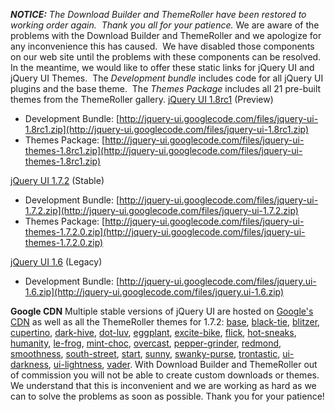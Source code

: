 ***NOTICE:** The Download Builder and ThemeRoller have been restored to
working order again.  Thank you all for your patience.* We are aware of
the problems with the Download Builder and ThemeRoller and we apologize
for any inconvenience this has caused.  We have disabled those
components on our web site until the problems with these components can
be resolved.  In the meantime, we would like to offer these static links
for jQuery UI and jQuery UI Themes.  The *Development bundle* includes
code for all jQuery UI plugins and the base theme.  The *Themes Package*
includes all 21 pre-built themes from the ThemeRoller gallery. [jQuery
UI 1.8rc1](../2010/01/jquery-ui-1-8rc1/) (Preview)

-   Development Bundle:
    [http://jquery-ui.googlecode.com/files/jquery-ui-1.8rc1.zip](http://jquery-ui.googlecode.com/files/jquery-ui-1.8rc1.zip)
-   Themes
    Package: [http://jquery-ui.googlecode.com/files/jquery-ui-themes-1.8rc1.zip](http://jquery-ui.googlecode.com/files/jquery-ui-themes-1.8rc1.zip)

[jQuery UI 1.7.2](../2009/06/jquery-ui-172/) (Stable)

-   Development Bundle:
    [http://jquery-ui.googlecode.com/files/jquery-ui-1.7.2.zip](http://jquery-ui.googlecode.com/files/jquery-ui-1.7.2.zip)
-   Themes Package:
    [http://jquery-ui.googlecode.com/files/jquery-ui-themes-1.7.2.0.zip](http://jquery-ui.googlecode.com/files/jquery-ui-themes-1.7.2.0.zip)

[jQuery UI 1.6](http://blog.jqueryui.com/2009/04/jquery-ui-16/) (Legacy)

-   Development Bundle:
    [http://jquery-ui.googlecode.com/files/jquery.ui-1.6.zip](http://jquery-ui.googlecode.com/files/jquery.ui-1.6.zip)

**Google CDN** Multiple stable versions of jQuery UI are hosted on
[Google's
CDN](http://code.google.com/apis/ajaxlibs/documentation/#jqueryUI) as
well as all the ThemeRoller themes for 1.7.2:
[base](http://ajax.googleapis.com/ajax/libs/jqueryui/1.7.2/themes/base/jquery-ui.css),
[black-tie](http://ajax.googleapis.com/ajax/libs/jqueryui/1.7.2/themes/black-tie/jquery-ui.css),
[blitzer](http://ajax.googleapis.com/ajax/libs/jqueryui/1.7.2/themes/blitzer/jquery-ui.css),
[cupertino](http://ajax.googleapis.com/ajax/libs/jqueryui/1.7.2/themes/cupertino/jquery-ui.css),
[dark-hive](http://ajax.googleapis.com/ajax/libs/jqueryui/1.7.2/themes/dark-hive/jquery-ui.css),
[dot-luv](http://ajax.googleapis.com/ajax/libs/jqueryui/1.7.2/themes/dot-luv/jquery-ui.css),
[eggplant](http://ajax.googleapis.com/ajax/libs/jqueryui/1.7.2/themes/eggplant/jquery-ui.css),
[excite-bike](http://ajax.googleapis.com/ajax/libs/jqueryui/1.7.2/themes/excite-bike/jquery-ui.css),
[flick](http://ajax.googleapis.com/ajax/libs/jqueryui/1.7.2/themes/flick/jquery-ui.css),
[hot-sneaks](http://ajax.googleapis.com/ajax/libs/jqueryui/1.7.2/themes/hot-sneaks/jquery-ui.css),
[humanity](http://ajax.googleapis.com/ajax/libs/jqueryui/1.7.2/themes/humanity/jquery-ui.css),
[le-frog](http://ajax.googleapis.com/ajax/libs/jqueryui/1.7.2/themes/le-frog/jquery-ui.css),
[mint-choc](http://ajax.googleapis.com/ajax/libs/jqueryui/1.7.2/themes/mint-choc/jquery-ui.css),
[overcast](http://ajax.googleapis.com/ajax/libs/jqueryui/1.7.2/themes/overcast/jquery-ui.css),
[pepper-grinder](http://ajax.googleapis.com/ajax/libs/jqueryui/1.7.2/themes/pepper-grinder/jquery-ui.css),
[redmond](http://ajax.googleapis.com/ajax/libs/jqueryui/1.7.2/themes/redmond/jquery-ui.css),
[smoothness](http://ajax.googleapis.com/ajax/libs/jqueryui/1.7.2/themes/smoothness/jquery-ui.css),
[south-street](http://ajax.googleapis.com/ajax/libs/jqueryui/1.7.2/themes/south-street/jquery-ui.css),
[start](http://ajax.googleapis.com/ajax/libs/jqueryui/1.7.2/themes/start/jquery-ui.css),
[sunny](http://ajax.googleapis.com/ajax/libs/jqueryui/1.7.2/themes/sunny/jquery-ui.css),
[swanky-purse](http://ajax.googleapis.com/ajax/libs/jqueryui/1.7.2/themes/swanky-purse/jquery-ui.css),
[trontastic](http://ajax.googleapis.com/ajax/libs/jqueryui/1.7.2/themes/trontastic/jquery-ui.css),
[ui-darkness](http://ajax.googleapis.com/ajax/libs/jqueryui/1.7.2/themes/ui-darkness/jquery-ui.css),
[ui-lightness](http://ajax.googleapis.com/ajax/libs/jqueryui/1.7.2/themes/ui-lightness/jquery-ui.css),
[vader](http://ajax.googleapis.com/ajax/libs/jqueryui/1.7.2/themes/vader/jquery-ui.css).
With Download Builder and ThemeRoller out of commission you will not be
able to create custom downloads or themes. We understand that this is
inconvenient and we are working as hard as we can to solve the problems
as soon as possible. Thank you for your patience!

